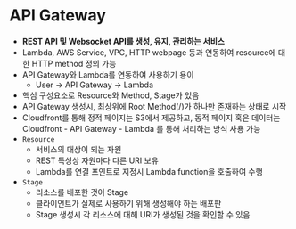 # API Gateway

- **REST API 및 Websocket API를 생성, 유지, 관리하는 서비스**
- Lambda, AWS Service, VPC, HTTP webpage 등과 연동하여 resource에 대한 HTTP method 정의 가능
- API Gateway와 Lambda를 연동하여 사용하기 용이
  - User -> API Gateway -> Lambda
- 핵심 구성요소로 Resource와 Method, Stage가 있음
- API Gateway 생성시, 최상위에 Root Method(/)가 하나만 존재하는 상태로 시작
- Cloudfront를 통해 정적 페이지는 S3에서 제공하고, 동적 페이지 혹은 데이터는 Cloudfront - API Gateway - Lambda 를 통해 처리하는 방식 사용 가능
- `Resource`
  - 서비스의 대상이 되는 자원
  - REST 특성상 자원마다 다른 URI 보유
  - Lambda를 연결 포인트로 지정시 Lambda function을 호출하여 수행
- `Stage`
  - 리소스를 배포한 것이 Stage
  - 클라이언트가 실제로 사용하기 위해 생성해야 하는 배포판
  - Stage 생성시 각 리소스에 대해 URI가 생성된 것을 확인할 수 있음